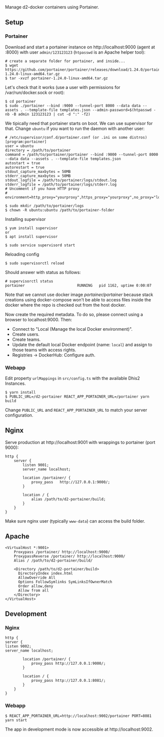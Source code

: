 Manage d2-docker containers using Portainer.

## Setup

### Portainer

Download and start a portainer instance on http://localhost:9000 (agent at :8000) with user `admin/123123123` (`htpasswd` is an Apache helper tool):

```
# create a separate folder for portainer, and inside...
$ wget https://github.com/portainer/portainer/releases/download/1.24.0/portainer-1.24.0-linux-amd64.tar.gz
$ tar -xvzf portainer-1.24.0-linux-amd64.tar.gz
```

Let's check that it works (use a user with permissions for /var/run/docker.sock or root):

```
$ cd portainer
$ sudo ./portainer --bind :9000 --tunnel-port 8000 --data data --assets . --template-file templates.json --admin-password=$(htpasswd -nb -B admin 123123123 | cut -d ":" -f2)
```

We tipically need that portainer starts on boot. We can use supervisor for that. Change `ubuntu` if you want to run the daemon with another user:

```
# /etc/supervisor/conf.d/portainer.conf (or .ini on some distros)
[program:portainer]
user = ubuntu
directory = /path/to/portainer
command = /path/to/portainer/portainer --bind :9000 --tunnel-port 8000 --data data --assets . --template-file templates.json
autostart = true
autorestart = true
stdout_capture_maxbytes = 50MB
stderr_capture_maxbytes = 50MB
stdout_logfile = /path/to/portainer/logs/stdout.log
stderr_logfile = /path/to/portainer/logs/stderr.log
# Uncomment if you have HTTP proxy
# environment=http_proxy="yourproxy",https_proxy="yourproxy",no_proxy="localhost,127.0.0.1"
```

```
$ sudo mkdir /path/to/portainer/logs
$ chown -R ubuntu:ubuntu /path/to/portainer-folder
```

Installing supervisor

```
$ yum install supervisor
or
$ apt install supervisor

$ sudo service supervisord start
```

Reloading config

```
$ sudo supervisorctl reload
```

Should answer with status as follows:

```
# supervisorctl status
portainer                        RUNNING   pid 1162, uptime 0:00:07
```

Note that we cannot use docker image _portainer/portainer_ because stack creations using docker-compose won't be able to access files inside the docker where the repo is checked out from the host docker.

Now create the required metadata. To do so, please connect using a browser to localhost:9000. Then:

-   Connect to "Local (Manage the local Docker environment)".
-   Create users.
-   Create teams.
-   Update the default local Docker endpoint (name: `local`) and assign to those teams with access rights.
-   Registries -> DockerHub: Configure auth.

### Webapp

Edit property `urlMappings` in `src/config.ts` with the available Dhis2 Instances.

```
$ yarn install
$ PUBLIC_URL=/d2-portainer REACT_APP_PORTAINER_URL=/portainer yarn build
```

Change `PUBLIC_URL` and `REACT_APP_PORTAINER_URL` to match your server configuration.

## Nginx

Serve production at http://localhost:9001 with wrappings to portainer (port 9000):

```
http {
    server {
        listen 9001;
        server_name localhost;

        location /portainer/ {
            proxy_pass   http://127.0.0.1:9000/;
        }

        location / {
            alias /path/to/d2-portainer/build;
        }
    }
}
```

Make sure nginx user (typically `www-data`) can access the build folder.

## Apache

```
<VirtualHost *:9001>
    Proxypass /portainer/ http://localhost:9000/
    ProxypassReverse /portainer/ http://localhost:9000/
    Alias / /path/to/d2-portainer/build/

    <Directory /path/to/d2-portainer/build>
      DirectoryIndex index.html
      AllowOverride All
      Options FollowSymlinks SymLinksIfOwnerMatch
      Order allow,deny
      Allow from all
    </Directory>
</VirtualHost>
```

## Development

### Nginx

```
http {
server {
listen 9002;
server_name localhost;

        location /portainer/ {
            proxy_pass http://127.0.0.1:9000/;
        }

        location / {
            proxy_pass http://127.0.0.1:8081/;
        }
    }
}
```

### Webapp

```
$ REACT_APP_PORTAINER_URL=http://localhost:9002/portainer PORT=8081 yarn start
```

The app in development mode is now accessible at http://localhost:9002.
